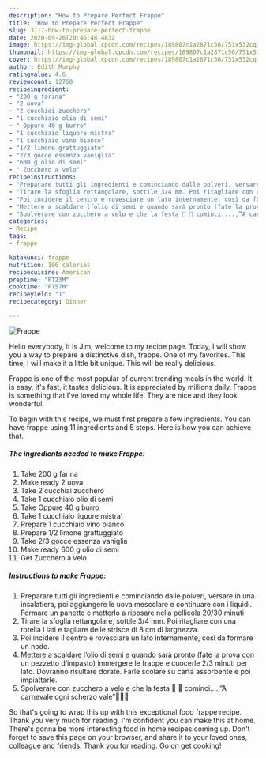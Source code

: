 ```yaml
---
description: "How to Prepare Perfect Frappe"
title: "How to Prepare Perfect Frappe"
slug: 3117-how-to-prepare-perfect-frappe
date: 2020-09-26T20:46:48.483Z
image: https://img-global.cpcdn.com/recipes/189807c1a2871c56/751x532cq70/frappe-recipe-main-photo.jpg
thumbnail: https://img-global.cpcdn.com/recipes/189807c1a2871c56/751x532cq70/frappe-recipe-main-photo.jpg
cover: https://img-global.cpcdn.com/recipes/189807c1a2871c56/751x532cq70/frappe-recipe-main-photo.jpg
author: Edith Murphy
ratingvalue: 4.6
reviewcount: 12760
recipeingredient:
- "200 g farina"
- "2 uova"
- "2 cucchiai zucchero"
- "1 cucchiaio olio di semi"
- " Oppure 40 g burro"
- "1 cucchiaio liquore mistra"
- "1 cucchiaio vino bianco"
- "1/2 limone grattuggiato"
- "2/3 gocce essenza vaniglia"
- "600 g olio di semi"
- " Zucchero a velo"
recipeinstructions:
- "Preparare tutti gli ingredienti e cominciando dalle polveri, versare in una insalatiera, poi aggiungere le uova mescolare e continuare con i liquidi. Formare un panetto e metterlo a riposare nella pellicola 20/30 minuti"
- "Tirare la sfoglia rettangolare, sottile 3/4 mm. Poi ritagliare con una rotella i lati e tagliare delle strisce di 8 cm di larghezza."
- "Poi incidere il centro e rovesciare un lato internamente, così da formare un nodo."
- "Mettere a scaldare l’olio di semi e quando sarà pronto (fate la prova con un pezzetto d’impasto) immergere le frappe e cuocerle 2/3 minuti per lato. Dovranno risultare dorate. Farle scolare su carta assorbente e poi impiattarle."
- "Spolverare con zucchero a velo e che la festa 🎉 🥳 cominci....,”A carnevale ogni scherzo vale”🤩😀😃"
categories:
- Recipe
tags:
- frappe

katakunci: frappe 
nutrition: 106 calories
recipecuisine: American
preptime: "PT23M"
cooktime: "PT57M"
recipeyield: "1"
recipecategory: Dinner

---
```



![Frappe](https://img-global.cpcdn.com/recipes/189807c1a2871c56/751x532cq70/frappe-recipe-main-photo.jpg)

Hello everybody, it is Jim, welcome to my recipe page. Today, I will show you a way to prepare a distinctive dish, frappe. One of my favorites. This time, I will make it a little bit unique. This will be really delicious.



Frappe is one of the most popular of current trending meals in the world. It is easy, it's fast, it tastes delicious. It is appreciated by millions daily. Frappe is something that I've loved my whole life. They are nice and they look wonderful.


To begin with this recipe, we must first prepare a few ingredients. You can have frappe using 11 ingredients and 5 steps. Here is how you can achieve that.

<!--inarticleads1-->

##### The ingredients needed to make Frappe:

1. Take 200 g farina
1. Make ready 2 uova
1. Take 2 cucchiai zucchero
1. Take 1 cucchiaio olio di semi
1. Take  Oppure 40 g burro
1. Take 1 cucchiaio liquore mistra’
1. Prepare 1 cucchiaio vino bianco
1. Prepare 1/2 limone grattuggiato
1. Take 2/3 gocce essenza vaniglia
1. Make ready 600 g olio di semi
1. Get  Zucchero a velo




<!--inarticleads2-->

##### Instructions to make Frappe:

1. Preparare tutti gli ingredienti e cominciando dalle polveri, versare in una insalatiera, poi aggiungere le uova mescolare e continuare con i liquidi. Formare un panetto e metterlo a riposare nella pellicola 20/30 minuti
1. Tirare la sfoglia rettangolare, sottile 3/4 mm. Poi ritagliare con una rotella i lati e tagliare delle strisce di 8 cm di larghezza.
1. Poi incidere il centro e rovesciare un lato internamente, così da formare un nodo.
1. Mettere a scaldare l’olio di semi e quando sarà pronto (fate la prova con un pezzetto d’impasto) immergere le frappe e cuocerle 2/3 minuti per lato. Dovranno risultare dorate. Farle scolare su carta assorbente e poi impiattarle.
1. Spolverare con zucchero a velo e che la festa 🎉 🥳 cominci....,”A carnevale ogni scherzo vale”🤩😀😃




So that's going to wrap this up with this exceptional food frappe recipe. Thank you very much for reading. I'm confident you can make this at home. There's gonna be more interesting food in home recipes coming up. Don't forget to save this page on your browser, and share it to your loved ones, colleague and friends. Thank you for reading. Go on get cooking!
